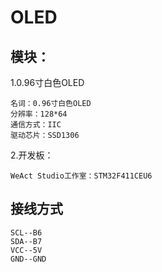# OLED
## 模块：
1.0.96寸白色OLED

    名词：0.96寸白色OLED
    分辨率：128*64
    通信方式：IIC
    驱动芯片：SSD1306

2.开发板：

    WeAct Studio工作室：STM32F411CEU6

## 接线方式

    SCL--B6
    SDA--B7
    VCC--5V
    GND--GND
